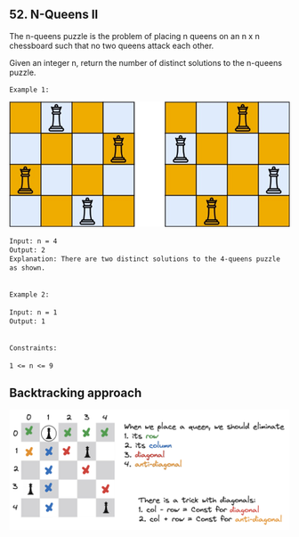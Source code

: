 ## 52. N-Queens II
The n-queens puzzle is the problem of placing n queens on an n x n chessboard such that no two queens attack each other.

Given an integer n, return the number of distinct solutions to the n-queens puzzle.

 
```
Example 1:
```

![img.png](img.png)

```
Input: n = 4
Output: 2
Explanation: There are two distinct solutions to the 4-queens puzzle as shown.


Example 2:

Input: n = 1
Output: 1
 

Constraints:

1 <= n <= 9
```

## Backtracking approach

![img_1.png](img_1.png)